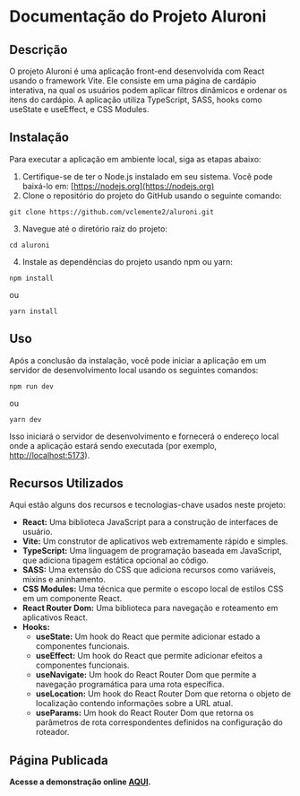 # Documentação do Projeto Aluroni

## Descrição

O projeto Aluroni é uma aplicação front-end desenvolvida com React usando o framework Vite. Ele consiste em uma página de cardápio interativa, na qual os usuários podem aplicar filtros dinâmicos e ordenar os itens do cardápio. A aplicação utiliza TypeScript, SASS, hooks como useState e useEffect, e CSS Modules.

## Instalação

Para executar a aplicação em ambiente local, siga as etapas abaixo:

1. Certifique-se de ter o Node.js instalado em seu sistema. Você pode baixá-lo em: [https://nodejs.org](https://nodejs.org)
2. Clone o repositório do projeto do GitHub usando o seguinte comando:

```shell
git clone https://github.com/vclemente2/aluroni.git
```

3. Navegue até o diretório raiz do projeto:

```shell
cd aluroni
```

4. Instale as dependências do projeto usando npm ou yarn:

```shell
npm install
```

ou

```shell
yarn install
```

## Uso

Após a conclusão da instalação, você pode iniciar a aplicação em um servidor de desenvolvimento local usando os seguintes comandos:

```shell
npm run dev
```

ou

```shell
yarn dev
```

Isso iniciará o servidor de desenvolvimento e fornecerá o endereço local onde a aplicação estará sendo executada (por exemplo, [http://localhost:5173](http://localhost:5173)).

## Recursos Utilizados

Aqui estão alguns dos recursos e tecnologias-chave usados neste projeto:

- **React:** Uma biblioteca JavaScript para a construção de interfaces de usuário.
- **Vite:** Um construtor de aplicativos web extremamente rápido e simples.
- **TypeScript:** Uma linguagem de programação baseada em JavaScript, que adiciona tipagem estática opcional ao código.
- **SASS:** Uma extensão do CSS que adiciona recursos como variáveis, mixins e aninhamento.
- **CSS Modules:** Uma técnica que permite o escopo local de estilos CSS em um componente React.
- **React Router Dom:** Uma biblioteca para navegação e roteamento em aplicativos React.
- **Hooks:**
  - **useState:** Um hook do React que permite adicionar estado a componentes funcionais.
  - **useEffect:** Um hook do React que permite adicionar efeitos a componentes funcionais.
  - **useNavigate:** Um hook do React Router Dom que permite a navegação programática para uma rota específica.
  - **useLocation:** Um hook do React Router Dom que retorna o objeto de localização contendo informações sobre a URL atual.
  - **useParams:** Um hook do React Router Dom que retorna os parâmetros de rota correspondentes definidos na configuração do roteador.

## Página Publicada

**Acesse a demonstração online [AQUI](https://aluroni-two-tau.vercel.app/).**
